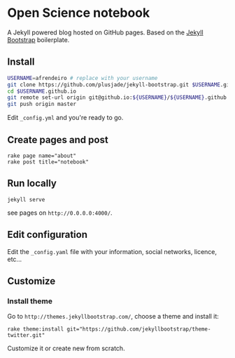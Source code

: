 # Open Science notebook

A Jekyll powered blog hosted on GitHub pages.
Based on the [Jekyll Bootstrap](http://jekyllbootstrap.com/) boilerplate.

## Install
```bash
USERNAME=afrendeiro # replace with your username
git clone https://github.com/plusjade/jekyll-bootstrap.git $USERNAME.github.io
cd $USERNAME.github.io
git remote set-url origin git@github.io:${USERNAME}/${USERNAME}.github.io.git
git push origin master
```
Edit `_config.yml` and you're ready to go.

## Create pages and post
    rake page name="about"
    rake post title="notebook"

## Run locally
    jekyll serve

see pages on `http://0.0.0.0:4000/`.

## Edit configuration
Edit the `_config.yaml` file with your information, social networks, licence, etc...

## Customize

### Install theme
Go to `http://themes.jekyllbootstrap.com/`, choose a theme and install it:
    
    rake theme:install git="https://github.com/jekyllbootstrap/theme-twitter.git"

Customize it or create new from scratch.